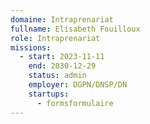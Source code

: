 ```yaml
---
domaine: Intraprenariat
fullname: Elisabeth Fouilloux
role: Intraprenariat
missions:
  - start: 2023-11-11
    end: 2030-12-29
    status: admin
    employer: DGPN/DNSP/DN
    startups:
      - formsformulaire
---
```

